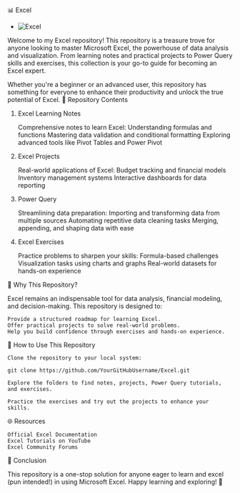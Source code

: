 📊 Excel
- ![Excel](https://img.shields.io/badge/Microsoft%20Excel-217346?style=for-the-badge&logo=microsoft-excel&logoColor=white)

Welcome to my Excel repository! This repository is a treasure trove for anyone looking to master Microsoft Excel, the powerhouse of data analysis and visualization. From learning notes and practical projects to Power Query skills and exercises, this collection is your go-to guide for becoming an Excel expert.

Whether you're a beginner or an advanced user, this repository has something for everyone to enhance their productivity and unlock the true potential of Excel.
📂 Repository Contents
1. Excel Learning Notes

    Comprehensive notes to learn Excel:
        Understanding formulas and functions
        Mastering data validation and conditional formatting
        Exploring advanced tools like Pivot Tables and Power Pivot

2. Excel Projects

    Real-world applications of Excel:
        Budget tracking and financial models
        Inventory management systems
        Interactive dashboards for data reporting

3. Power Query

    Streamlining data preparation:
        Importing and transforming data from multiple sources
        Automating repetitive data cleaning tasks
        Merging, appending, and shaping data with ease

4. Excel Exercises

    Practice problems to sharpen your skills:
        Formula-based challenges
        Visualization tasks using charts and graphs
        Real-world datasets for hands-on experience

🌟 Why This Repository?

Excel remains an indispensable tool for data analysis, financial modeling, and decision-making. This repository is designed to:

    Provide a structured roadmap for learning Excel.
    Offer practical projects to solve real-world problems.
    Help you build confidence through exercises and hands-on experience.

🚀 How to Use This Repository

    Clone the repository to your local system:

    git clone https://github.com/YourGitHubUsername/Excel.git

    Explore the folders to find notes, projects, Power Query tutorials, and exercises.

    Practice the exercises and try out the projects to enhance your skills.

🌐 Resources

    Official Excel Documentation
    Excel Tutorials on YouTube
    Excel Community Forums

🎯 Conclusion

This repository is a one-stop solution for anyone eager to learn and excel (pun intended!) in using Microsoft Excel. Happy learning and exploring! 🎉
